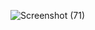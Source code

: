 ![Screenshot (71)](https://github.com/user-attachments/assets/4edf5ae2-66b5-4d1a-afbf-58fc8ac85a63)
